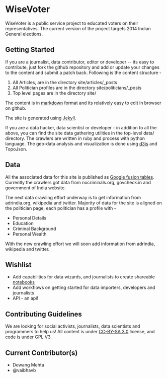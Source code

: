 WiseVoter
=========

WiseVoter is a public service project to educated voters on their representatives. 
The current version of the project targets 2014 Indian General elections.

Getting Started
---------------
If you are a journalist, data contributor, editor or developer -- its easy to contribute, just fork the github repository and add or update your changes to the content and submit a patch back. Following is the content structure - 

1. All Articles, are in the directory site/articles/_posts
2. All Politician profiles are in the directory site/politicians/_posts
3. Top level pages are in the directory site/

The content is in [markdown](https://github.com/adam-p/markdown-here/wiki/Markdown-Cheatsheet) format and its relatively easy to edit in browser on github. 

The site is generated using [Jekyll](http://jekyllrb.com/).

If you are a data hacker, data scientist or developer - in addition to all the above, you can find the site data gathering utilities in the top-level data/ directory. The crawlers are written in ruby and process with python language. The geo-data analysis and visualization is done using [d3js](http://www.d3js.org) and TopoJson.

Data
----
All the associated data for this site is published as [Google fusion tables](http://bit.ly/wv-tables). Currently the crawlers got data from nocriminals.org, govcheck.in and government of India website.

The next data crawling effort underway is to get information from adrindia.org, wikipedia and twitter. Majority of data for the site is aligned on the politician page, each politician has a profile with -
* Personal Details
* Education
* Criminal Background
* Personal Wealth

With the new crawling effort we will soon add information from adrindia, wikipedia and twitter.

Wishlist
--------
* Add capabilities for data wizards, and journalists to create shareable [notebooks](https://github.com/mulesoft/api-notebook)
* Add workflows on getting started for data importers, developers and journalists
* API - an api!

Contributing Guidelines
-----------------------
We are looking for social activists, journalists, data scientists and programmers to help us! All content is under [CC-BY-SA 3.0](http://creativecommons.org/licenses/by-sa/3.0/us/) license, and code is under GPL V3.


Current Contributor(s)
----------------------
* Dewang Mehta
* @vaibhavb
